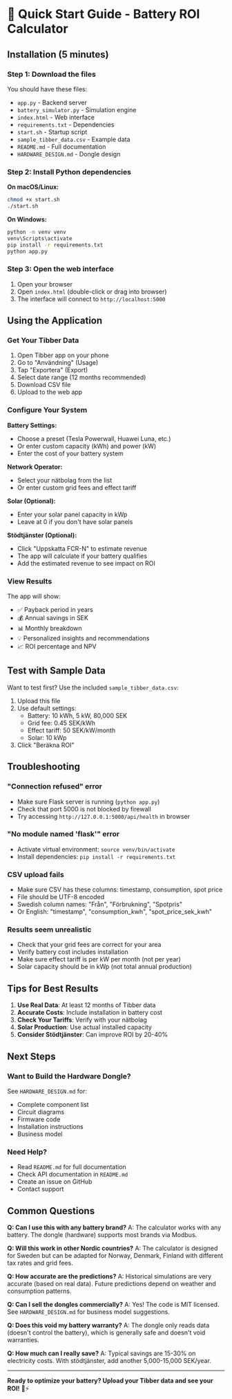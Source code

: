 # 🚀 Quick Start Guide - Battery ROI Calculator

## Installation (5 minutes)

### Step 1: Download the files
You should have these files:
- `app.py` - Backend server
- `battery_simulator.py` - Simulation engine
- `index.html` - Web interface
- `requirements.txt` - Dependencies
- `start.sh` - Startup script
- `sample_tibber_data.csv` - Example data
- `README.md` - Full documentation
- `HARDWARE_DESIGN.md` - Dongle design

### Step 2: Install Python dependencies

**On macOS/Linux:**
```bash
chmod +x start.sh
./start.sh
```

**On Windows:**
```bash
python -m venv venv
venv\Scripts\activate
pip install -r requirements.txt
python app.py
```

### Step 3: Open the web interface
1. Open your browser
2. Open `index.html` (double-click or drag into browser)
3. The interface will connect to `http://localhost:5000`

## Using the Application

### Get Your Tibber Data
1. Open Tibber app on your phone
2. Go to "Användning" (Usage)
3. Tap "Exportera" (Export)
4. Select date range (12 months recommended)
5. Download CSV file
6. Upload to the web app

### Configure Your System

**Battery Settings:**
- Choose a preset (Tesla Powerwall, Huawei Luna, etc.)
- Or enter custom capacity (kWh) and power (kW)
- Enter the cost of your battery system

**Network Operator:**
- Select your nätbolag from the list
- Or enter custom grid fees and effect tariff

**Solar (Optional):**
- Enter your solar panel capacity in kWp
- Leave at 0 if you don't have solar panels

**Stödtjänster (Optional):**
- Click "Uppskatta FCR-N" to estimate revenue
- The app will calculate if your battery qualifies
- Add the estimated revenue to see impact on ROI

### View Results
The app will show:
- ✅ Payback period in years
- 💰 Annual savings in SEK
- 📊 Monthly breakdown
- 💡 Personalized insights and recommendations
- 📈 ROI percentage and NPV

## Test with Sample Data

Want to test first? Use the included `sample_tibber_data.csv`:
1. Upload this file
2. Use default settings:
   - Battery: 10 kWh, 5 kW, 80,000 SEK
   - Grid fee: 0.45 SEK/kWh
   - Effect tariff: 50 SEK/kW/month
   - Solar: 10 kWp
3. Click "Beräkna ROI"

## Troubleshooting

### "Connection refused" error
- Make sure Flask server is running (`python app.py`)
- Check that port 5000 is not blocked by firewall
- Try accessing `http://127.0.0.1:5000/api/health` in browser

### "No module named 'flask'" error
- Activate virtual environment: `source venv/bin/activate`
- Install dependencies: `pip install -r requirements.txt`

### CSV upload fails
- Make sure CSV has these columns: timestamp, consumption, spot price
- File should be UTF-8 encoded
- Swedish column names: "Från", "Förbrukning", "Spotpris"
- Or English: "timestamp", "consumption_kwh", "spot_price_sek_kwh"

### Results seem unrealistic
- Check that your grid fees are correct for your area
- Verify battery cost includes installation
- Make sure effect tariff is per kW per month (not per year)
- Solar capacity should be in kWp (not total annual production)

## Tips for Best Results

1. **Use Real Data**: At least 12 months of Tibber data
2. **Accurate Costs**: Include installation in battery cost
3. **Check Your Tariffs**: Verify with your nätbolag
4. **Solar Production**: Use actual installed capacity
5. **Consider Stödtjänster**: Can improve ROI by 20-40%

## Next Steps

### Want to Build the Hardware Dongle?
See `HARDWARE_DESIGN.md` for:
- Complete component list
- Circuit diagrams
- Firmware code
- Installation instructions
- Business model

### Need Help?
- Read `README.md` for full documentation
- Check API documentation in `README.md`
- Create an issue on GitHub
- Contact support

## Common Questions

**Q: Can I use this with any battery brand?**
A: The calculator works with any battery. The dongle (hardware) supports most brands via Modbus.

**Q: Will this work in other Nordic countries?**
A: The calculator is designed for Sweden but can be adapted for Norway, Denmark, Finland with different tax rates and grid fees.

**Q: How accurate are the predictions?**
A: Historical simulations are very accurate (based on real data). Future predictions depend on weather and consumption patterns.

**Q: Can I sell the dongles commercially?**
A: Yes! The code is MIT licensed. See `HARDWARE_DESIGN.md` for business model suggestions.

**Q: Does this void my battery warranty?**
A: The dongle only reads data (doesn't control the battery), which is generally safe and doesn't void warranties.

**Q: How much can I really save?**
A: Typical savings are 15-30% on electricity costs. With stödtjänster, add another 5,000-15,000 SEK/year.

---

**Ready to optimize your battery? Upload your Tibber data and see your ROI!** 🔋⚡
